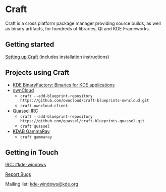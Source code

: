 # Craft
 Craft is a cross platform package manager providing source builds, as well as binary artifacts, for hundreds of libraries, Qt and KDE Frameworks.

## Getting started
[Setting up Craft](https://community.kde.org/Craft) (includes installation instructions)

## Projects using Craft
* [KDE BinaryFactory: Binaries for KDE applications](https://binary-factory.kde.org/)
* [ownCloud](https://github.com/owncloud/client)
    * ```craft --add-blueprint-repository https://github.com/owncloud/craft-blueprints-owncloud.git```
    * ```craft owncloud-client```
* [Quassel IRC](https://github.com/quassel/quassel)
    * ```craft --add-blueprint-repository https://github.com/quassel/craft-blueprints-quassel.git```
    * ```craft quassel```
* [KDAB GammaRay](https://github.com/KDAB/GammaRay)
    * ```craft gammaray```

## Getting in Touch

[IRC: #kde-windows](http://webchat.freenode.net?channels=%23kde-windows)

[Report Bugs](https://phabricator.kde.org/project/profile/61/)

Mailing list: kde-windows@kde.org
